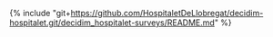 {% include "git+https://github.com/HospitaletDeLlobregat/decidim-hospitalet.git/decidim_hospitalet-surveys/README.md" %}
